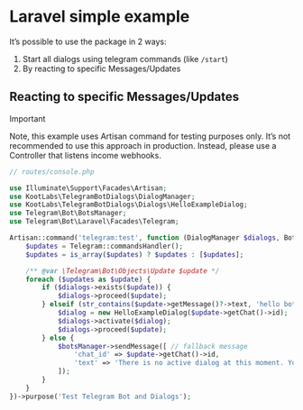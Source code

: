 # Laravel simple example

It’s possible to use the package in 2 ways:
1. Start all dialogs using telegram commands (like `/start`)
2. By reacting to specific Messages/Updates

## Reacting to specific Messages/Updates
> [!IMPORTANT]  
> Note, this example uses Artisan command for testing purposes only.
> It’s not recommended to use this approach in production.
> Instead, please use a Controller that listens income webhooks.

```php
// routes/console.php

use Illuminate\Support\Facades\Artisan;
use KootLabs\TelegramBotDialogs\DialogManager;
use KootLabs\TelegramBotDialogs\Dialogs\HelloExampleDialog;
use Telegram\Bot\BotsManager;
use Telegram\Bot\Laravel\Facades\Telegram;

Artisan::command('telegram:test', function (DialogManager $dialogs, BotsManager $botsManager) {
    $updates = Telegram::commandsHandler();
    $updates = is_array($updates) ? $updates : [$updates];

    /** @var \Telegram\Bot\Objects\Update $update */
    foreach ($updates as $update) {
        if ($dialogs->exists($update)) {
            $dialogs->proceed($update);
        } elseif (str_contains($update->getMessage()?->text, 'hello bot')) {
            $dialog = new HelloExampleDialog($update->getChat()->id);
            $dialogs->activate($dialog);
            $dialogs->proceed($update);
        } else {
            $botsManager->sendMessage([ // fallback message
                'chat_id' => $update->getChat()->id,
                'text' => 'There is no active dialog at this moment. You can also start a new dialog by typing "hello bot" in the chat.',
            ]);
        }
    }
})->purpose('Test Telegram Bot and Dialogs');
```

